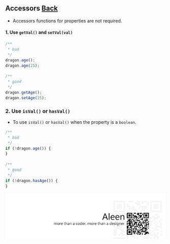 ## Accessors [**Back**](./../README.md)

- Accessors functions for properties are not required.

#### 1. Use `getVal()` and `setVal(val)`

```js
/**
 * bad
 */
dragon.age();
dragon.age(25);

/**
 * good
 */
dragon.getAge();
dragon.setAge(25);
```

### 2. Use `isVal()` or `hasVal()`

- To use `isVal()` or `hasVal()` when the property is a `boolean`.

```js
/**
 * bad
 */
if (!dragon.age()) {
}

/**
 * good
 */
if (!dragon.hasAge()) {
}
```


<a href="http://aleen42.github.io/" target="_blank" ><img src="./../pic/tail.gif"></a>